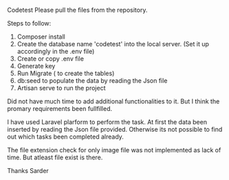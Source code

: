 Codetest
Please pull the files from the repository.

Steps to follow:

1) Composer install
2) Create the database name 'codetest' into the local server. (Set it up accordingly in the .env file)
3) Create or copy .env file
4) Generate key
5) Run Migrate ( to create the tables)
6) db:seed to populate the data by reading the Json file
7) Artisan serve to run the project

Did not have much time to add additional functionalities to it. But I think the promary requirements been fullfilled.

I have used Laravel plarform to perform the task. At first the data been inserted by reading the Json file provided. Otherwise its not possible to find out which tasks been completed already.

The file extension check for only image file was not implemented as lack of time. But atleast file exist is there.

Thanks
Sarder
